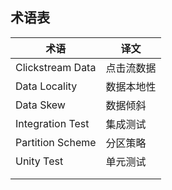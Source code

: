 ## 术语表

| 术语             | 译文       |
| ---------------- | --------   |
| Clickstream Data | 点击流数据 |
| Data Locality    | 数据本地性 |
| Data Skew        | 数据倾斜   |
| Integration Test | 集成测试   |
| Partition Scheme | 分区策略   |
| Unity Test       | 单元测试   |
|                  |            |
|                  |            |

